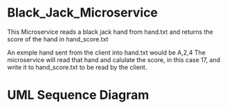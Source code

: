 # Black_Jack_Microservice

This Microservice reads a black jack hand from hand.txt and returns the score of the hand in hand_score.txt

An exmple hand sent from the client into hand.txt would be A,2,4
The microservice will read that hand and calulate the score, in this case 17, and write it to hand_score.txt to be read by the client. 

# UML Sequence Diagram
